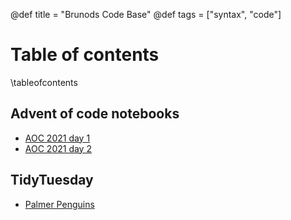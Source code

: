 @def title = "Brunods Code Base"
@def tags = ["syntax", "code"]

# Table of contents

\tableofcontents <!-- you can use \toc as well -->
## Advent of code notebooks
* [AOC 2021 day 1](/aoc2021day1/)
* [AOC 2021 day 2](/aoc2021day2/)

## TidyTuesday
* [Palmer Penguins](/penguins/)
